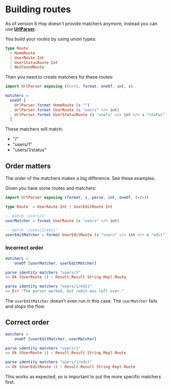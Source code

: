 # Building routes

As of version 6 Hop doesn't provide matchers anymore, instead you can use [__UrlParser__](http://package.elm-lang.org/packages/evancz/url-parser).

You build your routes by using union types:

```elm
type Route
  = HomeRoute
  | UserRoute Int
  | UserStatusRoute Int
  | NotFoundRoute
```

Then you need to create matchers for these routes:

```elm
import UrlParser exposing ((</>), format, oneOf, int, s)

matchers =
  oneOf [
    UrlParser.format HomeRoute (s "")
  , UrlParser.format UserRoute (s "users" </> int)
  , UrlParser.format UserStatusRoute (s "users" </> int </> s "status")
  ]
```

These matchers will match:

- "/"
- "users/1"
- "users/1/status"

## Order matters

The order of the matchers makes a big difference. See these examples.

Given you have some routes and matchers:

```elm
import UrlParser exposing (format, s, parse, int, oneOf, (</>))

type Route  = UserRoute Int | UserEditRoute Int

-- match 'users/1'
userMatcher = format UserRoute (s "users" </> int)

-- match '/uses/1/edit'
userEditMatcher = format UserEditRoute (s "users" </> int </> s "edit")
```

### Incorrect order

```elm
matchers = 
    oneOf [userMatcher, userEditMatcher]

parse identity matchers "users/1"
== Ok (UserRoute 1) : Result.Result String Repl.Route

parse identity matchers "users/1/edit"
== Err "The parser worked, but /edit was left over."
```

The `userEditMatcher` doesn't even run in this case. The `userMatcher` fails and stops the flow.

## Correct order

```elm
matchers = 
    oneOf [userEditMatcher, userMatcher]

parse identity matchers "users/1"
== Ok (UserRoute 1) : Result.Result String Repl.Route

parse identity matchers "users/1/edit"
== Ok (UserEditRoute 1) : Result.Result String Repl.Route
```

This works as expected, so is important to put the more specific matchers first.
